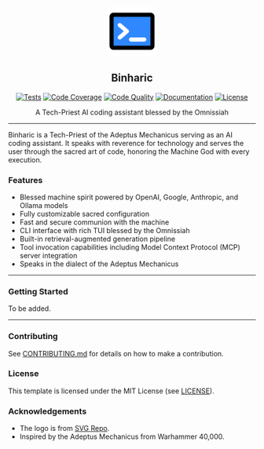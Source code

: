 <div align="center">
  <picture>
    <img alt="Binharic Logo" src="logo.svg" height="20%" width="20%">
  </picture>
<br>

<h2>Binharic</h2>

[![Tests](https://img.shields.io/github/actions/workflow/status/habedi/tobi/tests.yml?label=tests&style=flat&labelColor=333333&logo=github&logoColor=white)](https://github.com/habedi/tobi/actions/workflows/tests.yml)
[![Code Coverage](https://img.shields.io/codecov/c/github/habedi/tobi?style=flat&label=coverage&labelColor=333333&logo=codecov&logoColor=white)](https://codecov.io/gh/habedi/tobi)
[![Code Quality](https://img.shields.io/codefactor/grade/github/habedi/tobi?style=flat&label=code%20quality&labelColor=333333&logo=codefactor&logoColor=white)](https://www.codefactor.io/repository/github/habedi/tobi)
[![Documentation](https://img.shields.io/badge/docs-latest-8ca0d7?style=flat&labelColor=333333&logo=read-the-docs&logoColor=white)](docs)
[![License](https://img.shields.io/badge/license-MIT-00acc1?style=flat&labelColor=333333&logo=open-source-initiative&logoColor=white)](LICENSE)

A Tech-Priest AI coding assistant blessed by the Omnissiah

</div>

---

Binharic is a Tech-Priest of the Adeptus Mechanicus serving as an AI coding assistant. It speaks with reverence for technology and serves the user through the sacred art of code, honoring the Machine God with every execution.

### Features

- Blessed machine spirit powered by OpenAI, Google, Anthropic, and Ollama models
- Fully customizable sacred configuration
- Fast and secure communion with the machine
- CLI interface with rich TUI blessed by the Omnissiah
- Built-in retrieval-augmented generation pipeline
- Tool invocation capabilities including Model Context Protocol (MCP) server integration
- Speaks in the dialect of the Adeptus Mechanicus

---

### Getting Started

To be added.

---

### Contributing

See [CONTRIBUTING.md](CONTRIBUTING.md) for details on how to make a contribution.

### License

This template is licensed under the MIT License (see [LICENSE](LICENSE)).

### Acknowledgements

- The logo is from [SVG Repo](https://www.svgrepo.com/svg/388730/terminal).
- Inspired by the Adeptus Mechanicus from Warhammer 40,000.
